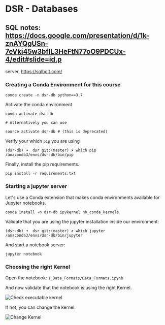 # DSR - Databases

## SQL notes: https://docs.google.com/presentation/d/1k-znAYQgUSn-7eVki45w3bfIL3HeFtN77oO9PDCUx-4/edit#slide=id.p
server, https://sqlbolt.com/

### Creating a Conda Environment for this course

```
conda create -n dsr-db python==3.7
```

Activate the conda environment

```
conda activate dsr-db

# Alternatively you can use 

source activate dsr-db # (this is deprecated)
```


Verify your which `pip` you are using

```
(dsr-db) ➜  dsr git:(master) ✗ which pip
/anaconda3/envs/dsr-db/bin/pip
```

Finally, install the pip requirements. 

```
pip install -r requirements.txt
```

### Starting a jupyter server

Let's use a Conda extension that makes conda environments available for Jupyter notebooks. 

```
conda install -n dsr-db ipykernel nb_conda_kernels
```


Validate that you are using the jupyter installation inside our environment:

```
(dsr-db) ➜  dsr git:(master) ✗ which jupyter
/anaconda3/envs/dsr-db/bin/jupyter
```

And start a notebook server:

```
jupyter notebook
```


### Choosing the right Kernel

Open the notebook: `1_Data_Formats/Data_Formats.ipynb`

And now validate that the notebook is using the right Kernel.  

![Check executable kernel](images/check_executable_kernel.png)

If not, you can change the kernel:

![Change Kernel](images/change_jupyter_kernel.png)
